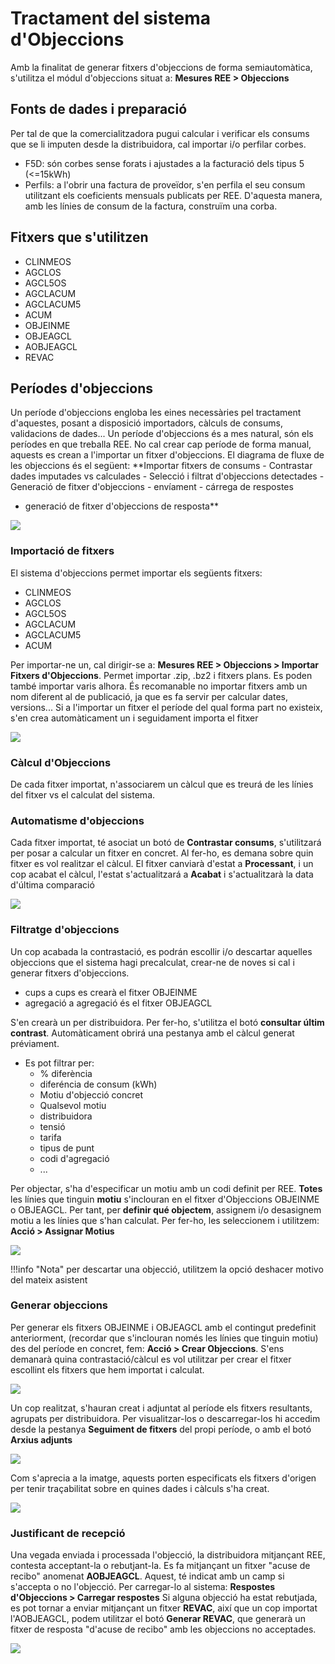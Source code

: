 # Tractament del sistema d'Objeccions

Amb la finalitat de generar fitxers d'objeccions de forma semiautomàtica, s'utilitza
el módul d'objeccions situat a: **Mesures REE > Objeccions**

## Fonts de dades i preparació

Per tal de que la comercialitzadora pugui calcular i verificar els consums que se
li imputen desde la distribuidora, cal importar i/o perfilar corbes.

* F5D: són corbes sense forats i ajustades a la facturació dels tipus 5 (<=15kWh)
* Perfils: a l'obrir una factura de proveïdor, s'en perfila el seu consum
utilitzant els coeficients mensuals publicats per REE. D'aquesta manera, amb les
línies de consum de la factura, construïm una corba.

## Fitxers que s'utilitzen

* CLINMEOS
* AGCLOS
* AGCL5OS
* AGCLACUM
* AGCLACUM5
* ACUM
* OBJEINME
* OBJEAGCL
* AOBJEAGCL
* REVAC

## Períodes d'objeccions

Un període d'objeccions engloba les eines necessàries pel tractament
d'aquestes, posant a disposició importadors, càlculs de consums, validacions de dades...
Un període d'objeccions és a mes natural, són els períodes en que treballa REE.
No cal crear cap període de forma manual, aquests es crean a l'importar un fitxer
d'objeccions.
El diagrama de fluxe de les objeccions és el següent: **Importar fitxers de consums -
Contrastar dades imputades vs calculades - Selecció i filtrat d'objeccions
detectades - Generació de fitxer d'objeccions - envíament - cárrega de respostes
- generació de fitxer d'objeccions de resposta**

![](_static/medidas/objeciones_principal.png)

### Importació de fitxers

El sistema d'objeccions permet importar els següents fitxers:

* CLINMEOS
* AGCLOS
* AGCL5OS
* AGCLACUM
* AGCLACUM5
* ACUM

Per importar-ne un, cal dirigir-se a: **Mesures REE > Objeccions > Importar Fitxers d'Objeccions**.
Permet importar .zip, .bz2 i fitxers plans. Es poden també importar varis alhora. És recomanable
no importar fitxers amb un nom diferent al de publicació, ja que es fa servir
per calcular dates, versions...
Si a l'importar un fitxer el període del qual forma part no existeix, s'en crea
automàticament un i seguidament importa el fitxer

![](_static/medidas/objeciones_importador.png)

### Càlcul d'Objeccions

De cada fitxer importat, n'associarem un càlcul que es treurá de les línies del fitxer
vs el calculat del sistema.

### Automatisme d'objeccions

Cada fitxer importat, té asociat un botó de **Contrastar consums**, s'utilitzará
per posar a calcular un fitxer en concret. Al fer-ho, es demana sobre quin fitxer
es vol realitzar el càlcul.
El fitxer canviarà d'estat a **Processant**, i un cop acabat el càlcul, l'estat
s'actualitzará a **Acabat** i s'actualitzarà la data d'última comparació

![](_static/medidas/objeciones_func_basico_clinmeos.png)

### Filtratge d'objeccions

Un cop acabada la contrastació, es podrán escollir i/o descartar aquelles
objeccions que el sistema hagi precalculat, crear-ne de noves si cal i generar
fitxers d'objeccions.

* cups a cups es crearà el fitxer OBJEINME
* agregació a agregació és el fitxer OBJEAGCL

S'en crearà un per distribuidora.
Per fer-ho, s'utilitza el botó **consultar últim contrast**. Automàticament
obrirá una pestanya amb el càlcul generat préviament.

* Es pot filtrar per:
  * % diferència
  * diferéncia de consum (kWh)
  * Motiu d'objecció concret
  * Qualsevol motiu
  * distribuidora
  * tensió
  * tarifa
  * tipus de punt
  * codi d'agregació
  * ...

Per objectar, s'ha d'especificar un motiu amb un codi definit per REE.
**Totes** les línies que tinguin **motiu** s'inclouran en el fitxer d'Objeccions
OBJEINME o OBJEAGCL. Per tant, per **definir qué objectem**, assignem i/o desasignem
motiu a les línies que s'han calculat. Per fer-ho, les seleccionem i utilitzem:
**Acció > Assignar Motius**

![](_static/medidas/objeciones_motivos.png)

!!!info "Nota"
    per descartar una objecció, utilitzem la opció deshacer motivo del mateix
    asistent

### Generar objeccions

Per generar els fitxers OBJEINME i OBJEAGCL amb el contingut predefinit anteriorment,
(recordar que s'inclouran només les línies que tinguin motiu) des del període en
concret, fem: **Acció > Crear Objeccions**. S'ens demanarà quina contrastació/càlcul
es vol utilitzar per crear el fitxer escollint els fitxers que hem importat i calculat.

![](_static/medidas/objeciones_generar.png)

Un cop realitzat, s'hauran creat i adjuntat al període els fitxers resultants, agrupats
per distribuidora. Per visualitzar-los o descarregar-los hi accedim desde la
pestanya **Seguiment de fitxers** del propi període, o amb el botó **Arxius adjunts**

![](_static/medidas/objeciones_ficheros_generados.png)

Com s'aprecia a la imatge, aquests porten especificats els fitxers d'origen per tenir
traçabilitat sobre en quines dades i càlculs s'ha creat.

![](_static/medidas/objeciones_integridad.png)

### Justificant de recepció

Una vegada enviada i processada l'objecció, la distribuidora mitjançant REE, contesta
acceptant-la o rebutjant-la. Es fa mitjançant un fitxer "acuse de recibo" anomenat **AOBJEAGCL**. Aquest,
té indicat amb un camp si s'accepta o no l'objecció.
Per carregar-lo al sistema: **Respostes d'Objeccions > Carregar respostes**
Si alguna objecció ha estat rebutjada, es pot tornar a enviar mitjançant un fitxer **REVAC**, així que
un cop importat l'AOBJEAGCL, podem utilitzar el botó **Generar REVAC**, que generarà un fitxer
de resposta "d'acuse de recibo" amb les objeccions no acceptades.

![](_static/medidas/objeciones_revac.png)
